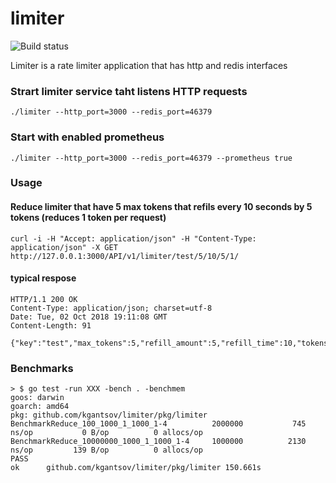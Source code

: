 # limiter

![Build status](http://thekoss.ml:8000/api/badges/kgantsov/limiter/status.svg) 

Limiter is a rate limiter application that has http and redis interfaces


### Strart limiter service taht listens HTTP requests

    ./limiter --http_port=3000 --redis_port=46379

### Start with enabled prometheus

    ./limiter --http_port=3000 --redis_port=46379 --prometheus true


### Usage

#### Reduce limiter that have 5 max tokens that refils every 10 seconds by 5 tokens (reduces 1 token per request)
    curl -i -H "Accept: application/json" -H "Content-Type: application/json" -X GET http://127.0.0.1:3000/API/v1/limiter/test/5/10/5/1/

#### typical respose

    HTTP/1.1 200 OK
    Content-Type: application/json; charset=utf-8
    Date: Tue, 02 Oct 2018 19:11:08 GMT
    Content-Length: 91

    {"key":"test","max_tokens":5,"refill_amount":5,"refill_time":10,"tokens":1,"tokens_left":4}


### Benchmarks

    > $ go test -run XXX -bench . -benchmem
    goos: darwin
    goarch: amd64
    pkg: github.com/kgantsov/limiter/pkg/limiter
    BenchmarkReduce_100_1000_1_1000_1-4        	 2000000	       745 ns/op	       0 B/op	       0 allocs/op
    BenchmarkReduce_10000000_1000_1_1000_1-4   	 1000000	      2130 ns/op	     139 B/op	       0 allocs/op
    PASS
    ok  	github.com/kgantsov/limiter/pkg/limiter	150.661s
